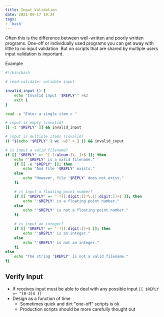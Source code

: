 ```yaml
---
title: Input Validation
date: 2021-09-17 19:24
tags:
- 'bash'
---
```


Often this is the difference between well-written and poorly written
programs. One-off or individually used programs you can get away with
little to no input validation. But on scripts that are shared by
multiple users input validation is important.

<span class="label">Example</span>

``` bash
#!/bin/bash

# read-validate: validate input

invalid_input () {
    echo "Invalid input '$REPLY'" >&2
    exit 1
}

read -p "Enter a single item > "

# input is empty (invalid)
[[ -z "$REPLY" ]] && invalid_input

# input is multiple items (invalid)
(( "$(echo "$REPLY" | wc -w)" > 1 )) && invalid_input

# is input a valid filename?
if [[ "$REPLY" =~ ^[-[:alnum:]\._]+$ ]]; then
    echo "'$REPLY' is a valid filename."
    if [[ -e "$REPLY" ]]; then
        echo "And file '$REPLY' exists."
    else
        echo "However, file '$REPLY' does not exist."
    fi

    # is input a floating point number?
    if [[ "$REPLY" =~ ^-?[[:digit:]]*\.[[:digit:]]+$ ]]; then
        echo "'$REPLY' is a floating point number."
    else
        echo "'$REPLY' is not a floating point number."
    fi

    # is input an integer?
    if [[ "$REPLY" =~ ^-?[[:digit:]]+$ ]]; then
        echo "'$REPLY' is an integer."
    else
        echo "'$REPLY' is not an integer."
    fi
else
    echo "The string '$REPLY' is not a valid filename."
fi
```

## Verify Input

* If receives input must be able to deal with any possible input `[[
  $REPLY =~ ^[0-3]$ ]]`
* Design as a function of time
  + Sometimes quick and dirt "one-off" scripts is ok
  + Production scripts should be more carefully thought out
